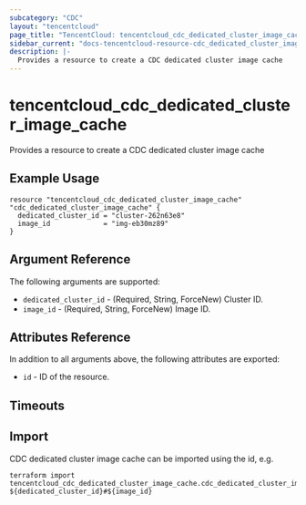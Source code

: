 ```yaml
---
subcategory: "CDC"
layout: "tencentcloud"
page_title: "TencentCloud: tencentcloud_cdc_dedicated_cluster_image_cache"
sidebar_current: "docs-tencentcloud-resource-cdc_dedicated_cluster_image_cache"
description: |-
  Provides a resource to create a CDC dedicated cluster image cache
---
```


# tencentcloud_cdc_dedicated_cluster_image_cache

Provides a resource to create a CDC dedicated cluster image cache

## Example Usage

```hcl
resource "tencentcloud_cdc_dedicated_cluster_image_cache" "cdc_dedicated_cluster_image_cache" {
  dedicated_cluster_id = "cluster-262n63e8"
  image_id             = "img-eb30mz89"
}
```

## Argument Reference

The following arguments are supported:

* `dedicated_cluster_id` - (Required, String, ForceNew) Cluster ID.
* `image_id` - (Required, String, ForceNew) Image ID.

## Attributes Reference

In addition to all arguments above, the following attributes are exported:

* `id` - ID of the resource.



## Timeouts

<no value>


## Import

CDC dedicated cluster image cache can be imported using the id, e.g.

```
terraform import tencentcloud_cdc_dedicated_cluster_image_cache.cdc_dedicated_cluster_image_cache ${dedicated_cluster_id}#${image_id}
```

